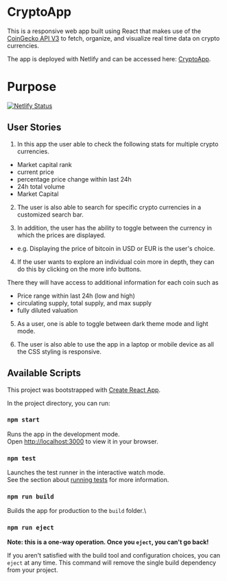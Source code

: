 # CryptoApp

This is a responsive web app built using React that makes use of the [CoinGecko API V3](https://www.coingecko.com/api/documentations/v3#/) to fetch, organize, and visualize real time data on crypto currencies.

The app is deployed with Netlify and can be accessed here: [CryptoApp](https://unruffled-hugle-cfd73a.netlify.app/).

# Purpose

[![Netlify Status](https://api.netlify.com/api/v1/badges/9b56ce4a-00e8-407c-b862-181d3dc7ee53/deploy-status)](https://app.netlify.com/sites/unruffled-hugle-cfd73a/deploys)

## User Stories

1. In this app the user able to check the following stats for multiple crypto currencies.

- Market capital rank
- current price
- percentage price change within last 24h
- 24h total volume
- Market Capital

2. The user is also able to search for specific crypto currencies in a customized search bar.

3. In addition, the user has the ability to toggle between the currency in which the prices are displayed.

- e.g. Displaying the price of bitcoin in USD or EUR is the user's choice.

4. If the user wants to explore an individual coin more in depth, they can do this by clicking on the more info buttons.

There they will have access to additional information for each coin such as

- Price range within last 24h (low and high)
- circulating supply, total supply, and max supply
- fully diluted valuation

5. As a user, one is able to toggle between dark theme mode and light mode.

6. The user is also able to use the app in a laptop or mobile device as all the CSS styling is responsive.

## Available Scripts

This project was bootstrapped with [Create React App](https://github.com/facebook/create-react-app).

In the project directory, you can run:

### `npm start`

Runs the app in the development mode.\
Open [http://localhost:3000](http://localhost:3000) to view it in your browser.

### `npm test`

Launches the test runner in the interactive watch mode.\
See the section about [running tests](https://facebook.github.io/create-react-app/docs/running-tests) for more information.

### `npm run build`

Builds the app for production to the `build` folder.\

### `npm run eject`

**Note: this is a one-way operation. Once you `eject`, you can't go back!**

If you aren't satisfied with the build tool and configuration choices, you can `eject` at any time. This command will remove the single build dependency from your project.

